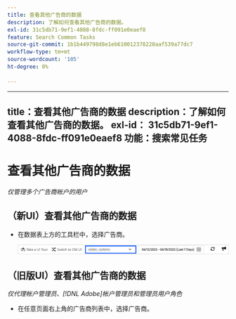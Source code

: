 ```yaml
---
title: 查看其他广告商的数据
description: 了解如何查看其他广告商的数据。
exl-id: 31c5db71-9ef1-4088-8fdc-ff091e0eaef8
feature: Search Common Tasks
source-git-commit: 1b1b449798d8e1eb610012378228aaf539a77dc7
workflow-type: tm+mt
source-wordcount: '105'
ht-degree: 0%

---
```


---
title：查看其他广告商的数据
description：了解如何查看其他广告商的数据。
exl-id： 31c5db71-9ef1-4088-8fdc-ff091e0eaef8
功能：搜索常见任务
---
# 查看其他广告商的数据

*仅管理多个广告商帐户的用户*

## （新UI）查看其他广告商的数据

* 在数据表上方的工具栏中，选择广告商。

  ![工具栏中的广告商选择器](/help/search-social-commerce/assets/advertiser-selector.png "工具栏中的广告商选择器")

## （旧版UI）查看其他广告商的数据

*仅代理帐户管理员、[!DNL Adobe]帐户管理员和管理员用户角色*

* 在任意页面右上角的广告商列表中，选择广告商。
